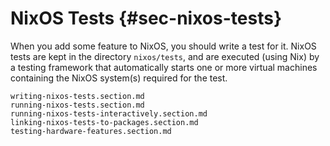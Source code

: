 # NixOS Tests {#sec-nixos-tests}

When you add some feature to NixOS, you should write a test for it.
NixOS tests are kept in the directory `nixos/tests`, and are executed
(using Nix) by a testing framework that automatically starts one or more
virtual machines containing the NixOS system(s) required for the test.

```{=include=} sections
writing-nixos-tests.section.md
running-nixos-tests.section.md
running-nixos-tests-interactively.section.md
linking-nixos-tests-to-packages.section.md
testing-hardware-features.section.md
```
